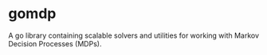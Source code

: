 gomdp
=====

A go library containing scalable solvers and utilities for working with Markov Decision Processes (MDPs).
